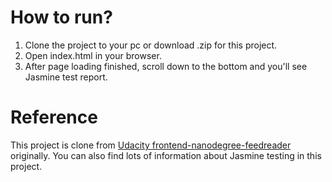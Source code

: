 # How to run?

1. Clone the project to your pc or download .zip for this project.
2. Open index.html in your browser.
3. After page loading finished, scroll down to the bottom and you'll see Jasmine test report.

# Reference
This project is clone from [Udacity frontend-nanodegree-feedreader](https://github.com/udacity/frontend-nanodegree-feedreader) originally.
You can also find lots of information about Jasmine testing in this project.
